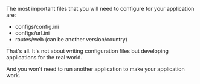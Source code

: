The most important files that you will need to configure for your application are:

* configs/config.ini
* configs/url.ini
* routes/web (can be another version/country)

That's all. It's not about writing configuration files but developing applications for the real world.

And you won't need to run another application to make your application work.